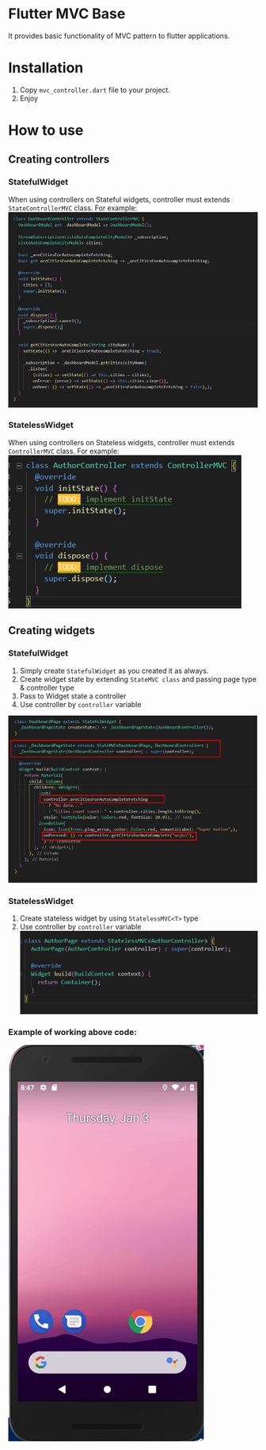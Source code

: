 # Flutter MVC Base

It provides basic functionality of MVC pattern to flutter applications.

# Installation

1. Copy `mvc_controller.dart` file to your project.
2. Enjoy

# How to use

## Creating controllers

### StatefulWidget
When using controllers on Stateful widgets, controller must extends `StateControllerMVC` class.
For example:
![alt text](https://github.com/gtteamamxx/Flutter-mvc-base/blob/master/image3.png)


### StatelessWidget
When using controllers on Stateless widgets, controller must extends `ControllerMVC` class.
For example:
![alt text](https://github.com/gtteamamxx/Flutter-mvc-base/blob/master/image4.png)

## Creating widgets

### StatefulWidget

1. Simply create `StatefulWidget` as you created it as always.
1. Create widget state by extending `StateMVC class` and passing page type & controller type
1. Pass to Widget state a controller 
1. Use controller by `controller` variable


![alt text](https://github.com/gtteamamxx/Flutter-mvc-base/blob/250f29b5a883a60df70df923a30ba124f8531b77/image.png)

### StatelessWidget

1. Create stateless widget by using `StatelessMVC<T>` type
1. Use controller by `controller` variable
![alt_text](https://github.com/gtteamamxx/Flutter-mvc-base/blob/master/image2.png)

### Example of working above code:

![alt text](https://raw.githubusercontent.com/gtteamamxx/Flutter-mvc-base/master/gif.gif)
